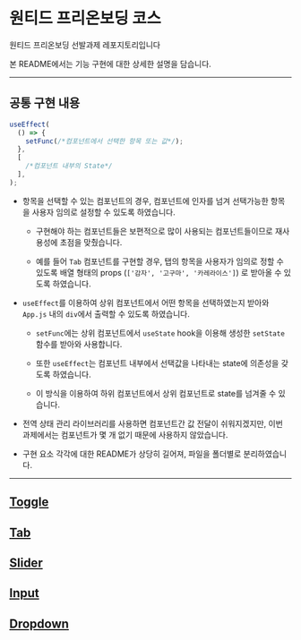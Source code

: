 # 원티드 프리온보딩 코스

원티드 프리온보딩 선발과제 레포지토리입니다

본 README에서는 기능 구현에 대한 상세한 설명을 담습니다.

---

## 공통 구현 내용

```jsx
useEffect(
  () => {
    setFunc(/*컴포넌트에서 선택한 항목 또는 값*/);
  },
  [
    /*컴포넌트 내부의 State*/
  ],
);
```

- 항목을 선택할 수 있는 컴포넌트의 경우, 컴포넌트에 인자를 넘겨 선택가능한 항목을 사용자 임의로 설정할 수 있도록 하였습니다.

  - 구현해야 하는 컴포넌트들은 보편적으로 많이 사용되는 컴포넌트들이므로 재사용성에 초점을 맞췄습니다.

  - 예를 들어 `Tab` 컴포넌트를 구현할 경우, 탭의 항목을 사용자가 임의로 정할 수 있도록 배열 형태의 props (`['감자', '고구마', '카레라이스']`) 로 받아올 수 있도록 하였습니다.

- `useEffect`를 이용하여 상위 컴포넌트에서 어떤 항목을 선택하였는지 받아와 `App.js` 내의 `div`에서 출력할 수 있도록 하였습니다.

  - `setFunc`에는 상위 컴포넌트에서 `useState` hook을 이용해 생성한 `setState` 함수를 받아와 사용합니다.

  - 또한 `useEffect`는 컴포넌트 내부에서 선택값을 나타내는 state에 의존성을 갖도록 하였습니다.

  - 이 방식을 이용하여 하위 컴포넌트에서 상위 컴포넌트로 state를 넘겨줄 수 있습니다.

- 전역 상태 관리 라이브러리를 사용하면 컴포넌트간 값 전달이 쉬워지겠지만, 이번 과제에서는 컴포넌트가 몇 개 없기 때문에 사용하지 않았습니다.

- 구현 요소 각각에 대한 README가 상당히 길어져, 파일을 폴더별로 분리하였습니다.

---

## [Toggle](./src/components/Toggle/README.md)

## [Tab](./src/components/Tab/README.md)

## [Slider](./src/components/Slider/README.md)

## [Input](./src/components/Input/README.md)

## [Dropdown](./src/components/Dropdown/README.md)
